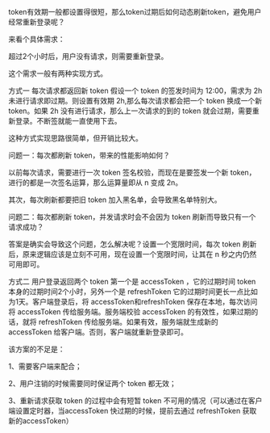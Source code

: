 token有效期一般都设置得很短，那么token过期后如何动态刷新token，避免用户经常重新登录呢？

来看个具体需求：

超过2个小时后，用户没有请求，则需要重新登录。

这个需求一般有两种实现方式。

方式一 每次请求都返回新 token
假设一个 token 的签发时间为 12:00，需求为 2h 未进行请求即过期。则设置有效期 2h,那么每次请求都会把一个 token 换成一个新 token。如果 2h 没有进行请求，那么上一次请求的到的 token 就会过期，需要重新登录。不断签就能一直使用下去。

这种方式实现思路很简单，但开销比较大。

问题一：每次都刷新 token，带来的性能影响如何？

以前每次请求，需要进行一次 token 签名校验，而现在是要签发一个新 token，进行的都是一次签名运算，那么运算量即从 n 变成 2n。

其次，每次刷新都要把旧 token 加入黑名单，会导致黑名单特别大。

问题二：每次都刷新 token，并发请求时会不会因为 token 刷新而导致只有一个请求成功？

答案是确实会导致这个问题，怎么解决呢？设置一个宽限时间，每次 token 刷新后，原来逻辑应该是立刻不可用，现在设置一个宽限时间，让其在 n 秒之内仍然可用即可。

方式二 用户登录返回两个 token
第一个是 accessToken ，它的过期时间 token 本身的过期时间2个小时，另外一个是 refreshToken 它的过期时间更长一点比如为1天。客户端登录后，将 accessToken和refreshToken 保存在本地，每次访问将 accessToken 传给服务端。服务端校验 accessToken 的有效性，如果过期的话，就将 refreshToken 传给服务端。如果有效，服务端就生成新的 accessToken 给客户端。否则，客户端就重新登录即可。

该方案的不足是：

1、需要客户端来配合；

2、用户注销的时候需要同时保证两个 token 都无效；

3、重新请求获取 token 的过程中会有短暂 token 不可用的情况（可以通过在客户端设置定时器，当accessToken 快过期的时候，提前去通过 refreshToken 获取新的accessToken）